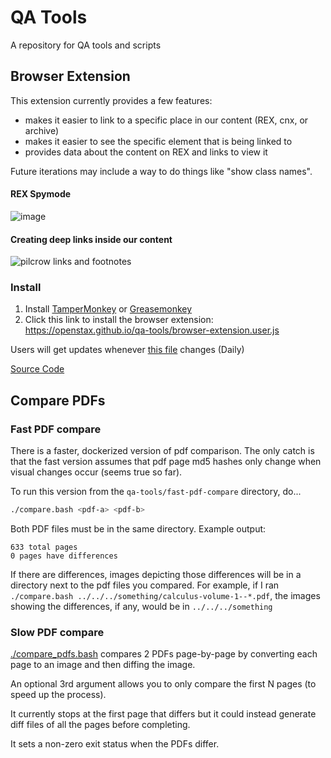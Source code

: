 # QA Tools

A repository for QA tools and scripts

## Browser Extension

This extension currently provides a few features:

- makes it easier to link to a specific place in our content (REX, cnx, or archive)
- makes it easier to see the specific element that is being linked to
- provides data about the content on REX and links to view it

Future iterations may include a way to do things like "show class names".

#### REX Spymode

![image](https://user-images.githubusercontent.com/253202/89323538-77dbb480-d64b-11ea-8d6a-ebf6a67f5af3.png)

#### Creating deep links inside our content

![pilcrow links and footnotes](https://user-images.githubusercontent.com/253202/83660283-3f0b5a80-a58a-11ea-9d01-3c59feb1859b.gif)


### Install

1. Install [TamperMonkey](https://www.tampermonkey.net) or [Greasemonkey](https://addons.mozilla.org/en-US/firefox/addon/greasemonkey/)
1. Click this link to install the browser extension: https://openstax.github.io/qa-tools/browser-extension.user.js

Users will get updates whenever [this file](./browser-extension.user.js) changes (Daily)

[Source Code](./browser-extension.user.js)

## Compare PDFs

### Fast PDF compare

There is a faster, dockerized version of pdf comparison. The only catch is that the fast version assumes that pdf page md5 hashes only change when visual changes occur (seems true so far).

To run this version from the `qa-tools/fast-pdf-compare` directory, do...

```bash
./compare.bash <pdf-a> <pdf-b>
```

Both PDF files must be in the same directory. Example output:

    633 total pages
    0 pages have differences

If there are differences, images depicting those differences will be in a directory next to the pdf files you compared. For example, if I ran `./compare.bash ../../../something/calculus-volume-1--*.pdf`, the images showing the differences, if any, would be in `../../../something`

### Slow PDF compare

[./compare_pdfs.bash](./compare_pdfs.bash) compares 2 PDFs page-by-page by converting each page to an image and then diffing the image.

An optional 3rd argument allows you to only compare the first N pages (to speed up the process).

It currently stops at the first page that differs but it could instead generate diff files of all the pages before completing.

It sets a non-zero exit status when the PDFs differ.
